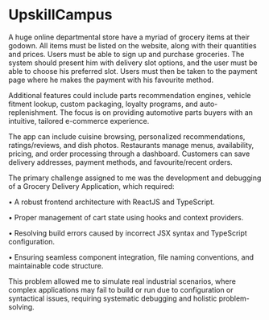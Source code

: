 # UpskillCampus

A huge online departmental store have a myriad of grocery items at their godown. All items must be listed on the website, along with their quantities and prices.
Users must be able to sign up and purchase groceries. The system should present him with delivery slot options, and the user must be able to choose his preferred slot. Users must then be taken to the payment page where he makes the payment with his favourite method. 

Additional features could include parts recommendation engines, vehicle fitment lookup, custom packaging, loyalty programs, and auto-replenishment. The focus is on providing automotive parts buyers with an intuitive, tailored e-commerce experience.

The app can include cuisine browsing, personalized recommendations, ratings/reviews, and dish photos. Restaurants manage menus, availability, pricing, and order processing through a dashboard. Customers can save delivery addresses, payment methods, and favourite/recent orders.

The primary challenge assigned to me was the development and debugging of a Grocery Delivery Application, which required:

•	A robust frontend architecture with ReactJS and TypeScript.

•	Proper management of cart state using hooks and context providers.

•	Resolving build errors caused by incorrect JSX syntax and TypeScript configuration.

•	Ensuring seamless component integration, file naming conventions, and maintainable code structure.

This problem allowed me to simulate real industrial scenarios, where complex applications may fail to build or run due to configuration or syntactical issues, requiring systematic debugging and holistic problem-solving.
